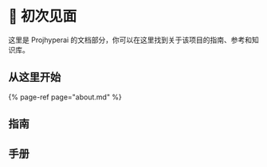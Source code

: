 # 👋 初次见面

这里是 Projhyperai 的文档部分，你可以在这里找到关于该项目的指南、参考和知识库。

## 从这里开始

{% page-ref page="about.md" %}

## 指南

## 手册

